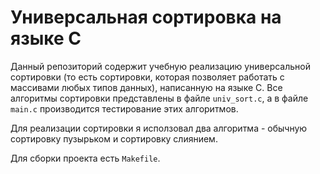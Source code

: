 # Универсальная сортировка на языке C

Данный репозиторий содержит учебную реализацию универсальной сортировки (то есть сортировки, которая позволяет работать с массивами любых типов данных), написанную
на языке C. Все алгоритмы сортировки представлены в файле `univ_sort.c`, а в файле `main.c` производится тестирование этих алгоритмов.

Для реализации сортировки я исползовал два алгоритма - обычную сортировку пузырьком и сортировку слиянием.

Для сборки проекта есть `Makefile`.
